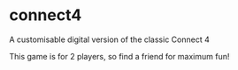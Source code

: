 # connect4
A customisable digital version of the classic Connect 4

This game is for 2 players, so find a friend for maximum fun!
